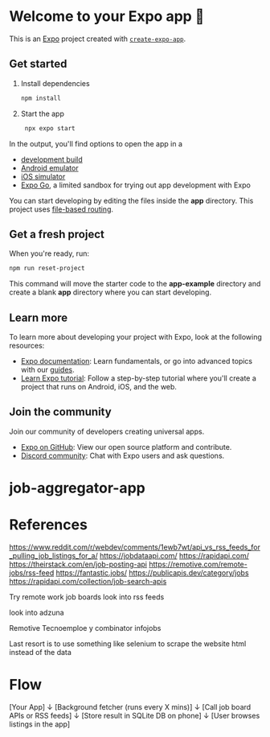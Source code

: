 # Welcome to your Expo app 👋

This is an [Expo](https://expo.dev) project created with [`create-expo-app`](https://www.npmjs.com/package/create-expo-app).

## Get started

1. Install dependencies

   ```bash
   npm install
   ```

2. Start the app

   ```bash
    npx expo start
   ```

In the output, you'll find options to open the app in a

- [development build](https://docs.expo.dev/develop/development-builds/introduction/)
- [Android emulator](https://docs.expo.dev/workflow/android-studio-emulator/)
- [iOS simulator](https://docs.expo.dev/workflow/ios-simulator/)
- [Expo Go](https://expo.dev/go), a limited sandbox for trying out app development with Expo

You can start developing by editing the files inside the **app** directory. This project uses [file-based routing](https://docs.expo.dev/router/introduction).

## Get a fresh project

When you're ready, run:

```bash
npm run reset-project
```

This command will move the starter code to the **app-example** directory and create a blank **app** directory where you can start developing.

## Learn more

To learn more about developing your project with Expo, look at the following resources:

- [Expo documentation](https://docs.expo.dev/): Learn fundamentals, or go into advanced topics with our [guides](https://docs.expo.dev/guides).
- [Learn Expo tutorial](https://docs.expo.dev/tutorial/introduction/): Follow a step-by-step tutorial where you'll create a project that runs on Android, iOS, and the web.

## Join the community

Join our community of developers creating universal apps.

- [Expo on GitHub](https://github.com/expo/expo): View our open source platform and contribute.
- [Discord community](https://chat.expo.dev): Chat with Expo users and ask questions.
# job-aggregator-app


# References

https://www.reddit.com/r/webdev/comments/1ewb7wt/api_vs_rss_feeds_for_pulling_job_listings_for_a/
https://jobdataapi.com/
https://rapidapi.com/
https://theirstack.com/en/job-posting-api
https://remotive.com/remote-jobs/rss-feed
https://fantastic.jobs/
https://publicapis.dev/category/jobs
https://rapidapi.com/collection/job-search-apis



Try remote work job boards
look into rss feeds

look into adzuna

Remotive
Tecnoemploe
y combinator
infojobs


Last resort is to use something like selenium to scrape the website html instead of the data



# Flow

[Your App]
   ↓
[Background fetcher (runs every X mins)]
   ↓
[Call job board APIs or RSS feeds]
   ↓
[Store result in SQLite DB on phone]
   ↓
[User browses listings in the app]
